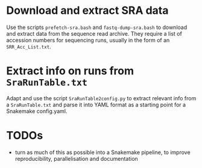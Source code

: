 # Download and extract SRA data

Use the scripts `prefetch-sra.bash` and `fastq-dump-sra.bash` to download and extract data from the sequence read archive. They require a list of accession numbers for sequencing runs, usually in the form of an `SRR_Acc_List.txt`.

# Extract info on runs from `SraRunTable.txt`

Adapt and use the script `SraRunTable2config.py` to extract relevant info from a `SraRunTable.txt` and parse it into YAML format as a starting point for a Snakemake config.yaml.

# TODOs

* turn as much of this as possible into a Snakemake pipeline, to improve reproducibility, parallelisation and documentation 
